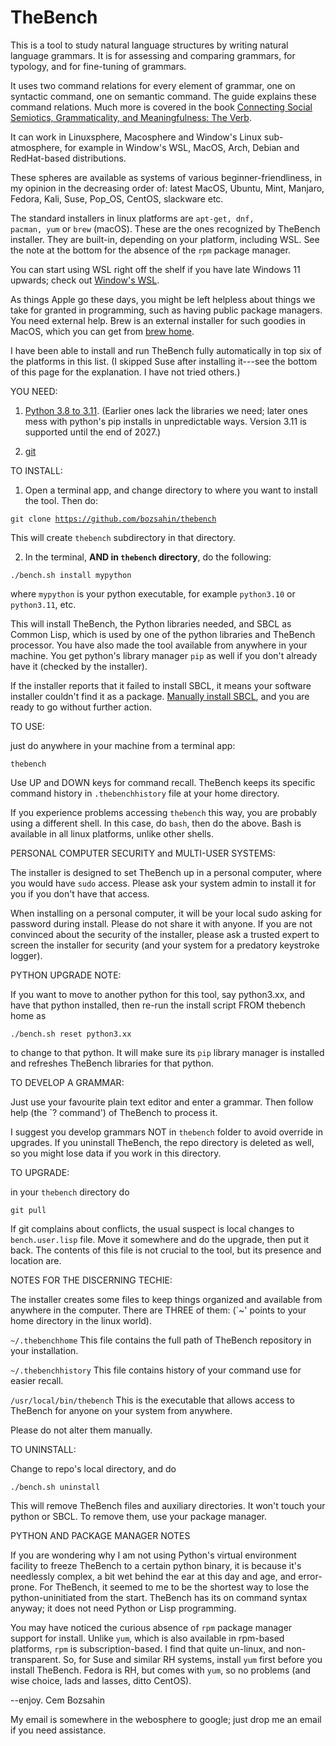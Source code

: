 # TheBench
This is a tool to study natural language structures by writing natural language grammars. It is
for assessing and comparing grammars, for typology, and for fine-tuning of grammars.

It uses two command relations for every element of grammar, one on
syntactic command, one on semantic command. The guide explains these command relations.
    Much more is covered in the book <a href="https://www.cambridgescholars.com/product/978-1-0364-1830-4">Connecting Social Semiotics, Grammaticality, and Meaningfulness: The Verb</a>.

It can work in Linuxsphere, Macosphere and Window's Linux sub-atmosphere,  for example in Window's WSL, MacOS, Arch, Debian and RedHat-based distributions.

These spheres are available as systems of various beginner-friendliness, in my opinion in the decreasing order of: latest MacOS, Ubuntu, Mint, Manjaro, Fedora, Kali, Suse, Pop_OS, CentOS, slackware etc. 

The standard installers
in linux platforms are <code>apt-get, dnf, pacman, yum</code> or <code>brew</code> (macOS). These are the ones recognized by TheBench installer. They are built-in, depending on your platform, including WSL. See the note at the bottom for the absence of the <code>rpm</code> package manager.

You can start using WSL right off the shelf if you have late Windows 11 upwards; check out <a href="https://learn.microsoft.com/en-us/windows/wsl/install">Window's WSL</a>. 

As things Apple go these days, you might be left helpless about things we take for granted
in programming, such as having public package managers. You need external help. Brew is an external installer for such goodies in MacOS, which you can get from <a href="https://brew.sh/">brew home</a>.


I have been able to install and run TheBench fully automatically in top six of the platforms in this list. (I skipped Suse after installing it---see the bottom of this page for the explanation. I have not tried others.)

YOU NEED:


1. <a href="https://www.python.org/">Python 3.8  to 3.11</a>. (Earlier ones lack the libraries we need; later ones mess with python's pip installs in unpredictable ways. Version 3.11 is supported until the end of 2027.)

2. <a href="https://git-scm.com/downloads">git</a> 

TO INSTALL: 

1.  Open a terminal app, and change directory to where you want to install the tool. Then do:

   <code>git clone https://github.com/bozsahin/thebench</code>

   This will create <code>thebench</code> subdirectory in that directory.

2.  In the terminal, <b>AND in <code>thebench</code> directory</b>, do  the following:

   <code>./bench.sh install mypython</code>

where <code>mypython</code> is your python executable, for example <code>python3.10</code> or <code>python3.11</code>, etc.

This will install TheBench, the Python libraries needed, and SBCL as Common Lisp, which is used by one of the python libraries and TheBench processor. You have also made the tool available from anywhere in your machine. You get python's library manager <code>pip</code> as well if you don't already have it (checked by the installer).

If the installer reports that it failed to install SBCL, it means your software installer couldn't find it as a package. <a href="https://www.sbcl.org/getting.html">Manually install SBCL<a>, and you are ready to go without further action.

TO USE: 

just do anywhere in your machine from a terminal app:

<code>thebench</code>

Use UP and DOWN keys for command recall. TheBench keeps its specific command history in <code>.thebenchhistory</code>
file at your home directory.

If you experience problems accessing <code>thebench</code> this way, you are probably using a different shell.
In this case, do <code>bash</code>, then do the above. Bash is available in all linux platforms, unlike other shells.

PERSONAL COMPUTER SECURITY and MULTI-USER SYSTEMS:

The installer is designed to set TheBench up in a personal computer, where you would have
<code>sudo</code> access. Please ask your system admin to install it for you if you don't have that access.

When installing on a personal computer, it will be your local sudo asking for password during install. 
Please do not share it with anyone. If you are not convinced about the security of the installer, please ask a trusted expert to screen the installer  for security (and your system
for a predatory keystroke logger).

PYTHON UPGRADE NOTE:

If you want to move to another python for this tool, say python3.xx, and have that python installed, then 
re-run the install script FROM thebench home as

<code>./bench.sh reset python3.xx</code>

to change to that python. It will make sure its <code>pip</code> library manager is installed and refreshes TheBench libraries for that python. 

TO DEVELOP A GRAMMAR:

Just use your favourite plain text editor and enter a grammar. Then follow help (the `? command') of TheBench to process it.

I suggest you develop grammars NOT in <code>thebench</code> folder to avoid override in upgrades.
If you uninstall TheBench, the repo directory is deleted as well, so you might lose data if you work in this directory.

TO UPGRADE:

in your <code>thebench</code> directory do

   <code>git pull</code>

If git complains about conflicts, the usual suspect is local changes to <code>bench.user.lisp</code> file.
Move it somewhere and do the upgrade, then put it back. The contents of this file is not crucial to the tool,
but its presence and location are.

NOTES FOR THE DISCERNING TECHIE:

The installer
creates some files to keep things organized and available from
anywhere in the computer. There are THREE of them: (`~' points to your home directory in the linux world).

<code>~/.thebenchhome</code> This file contains the full path of TheBench repository in your installation.

<code>~/.thebenchhistory</code> This file contains history of your command use for easier recall.

<code>/usr/local/bin/thebench</code> This is the executable that allows access to TheBench for anyone on your system from anywhere.

Please do not alter them manually.

TO UNINSTALL:

Change to repo's local directory, and do

   <code>./bench.sh uninstall</code>

This will remove TheBench files and auxiliary directories. It won't touch
your python or SBCL. To remove them, use your package manager. 

PYTHON AND PACKAGE MANAGER NOTES

If you are wondering why I am not using Python's virtual environment facility to freeze TheBench to a certain python binary,
it is because it's needlessly complex, a bit wet behind the ear at this day and age, and error-prone. 
For TheBench, it seemed to me  to be the shortest way to lose the python-uninitiated from the start.
TheBench has its on command syntax anyway; it does not need Python or Lisp programming.

You may have noticed the curious absence of <code>rpm</code> package manager support for install. Unlike <code>yum</code>, which
is also available in rpm-based platforms, <code>rpm</code> is subscription-based. I find that quite un-linux, and non-transparent.
So, for Suse and similar RH systems, install <code>yum</code> first before you install TheBench. Fedora is RH, but comes with <code>yum</code>, so no problems (and wise choice, lads and lasses, ditto CentOS).

--enjoy. Cem Bozsahin

My email is somewhere in the webosphere to google; just drop me an email if you need assistance.
